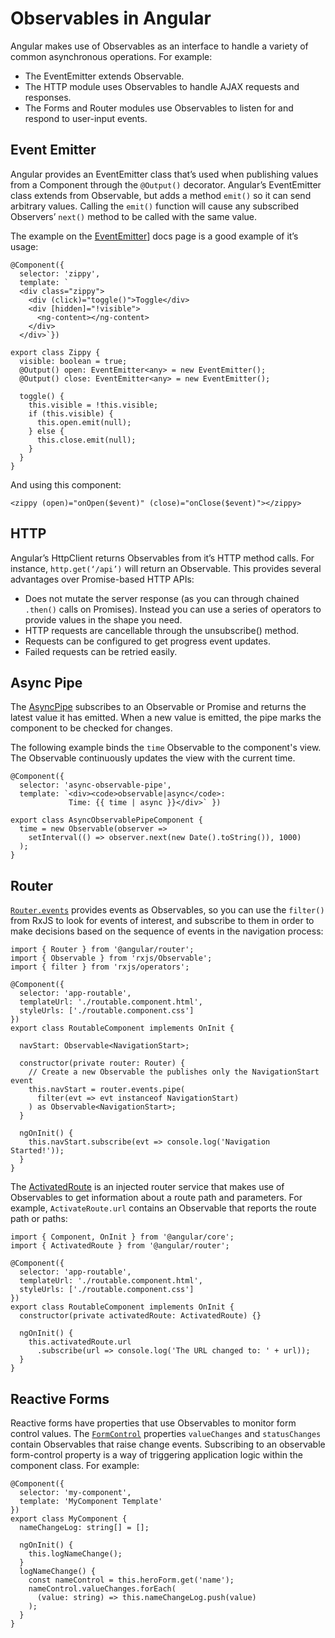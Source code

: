 # Observables in Angular

Angular makes use of Observables as an interface to handle a variety of common asynchronous operations. For example:

* The EventEmitter extends Observable.
* The HTTP module uses Observables to handle AJAX requests and responses.
* The Forms and Router modules use Observables to listen for and respond to user-input events.

## Event Emitter

Angular provides an EventEmitter class that’s used when publishing values from a Component through the `@Output()` decorator. Angular’s EventEmitter class extends from Observable, but adds a method `emit()` so it can send arbitrary values. Calling the `emit()` function will cause any subscribed Observers’ `next()` method to be called with the same value.

The example on the [EventEmitter](https://angular.io/api/core/EventEmitter)] docs page is a good example of it’s usage:

```
@Component({
  selector: 'zippy',
  template: `
  <div class="zippy">
    <div (click)="toggle()">Toggle</div>
    <div [hidden]="!visible">
      <ng-content></ng-content>
    </div>
  </div>`})

export class Zippy {
  visible: boolean = true;
  @Output() open: EventEmitter<any> = new EventEmitter();
  @Output() close: EventEmitter<any> = new EventEmitter();

  toggle() {
    this.visible = !this.visible;
    if (this.visible) {
      this.open.emit(null);
    } else {
      this.close.emit(null);
    }
  }
}
```

And using this component:

`<zippy (open)="onOpen($event)" (close)="onClose($event)"></zippy>`

## HTTP
Angular’s HttpClient returns Observables from it’s HTTP method calls. For instance, `http.get(‘/api’)` will return an Observable. This provides several advantages over Promise-based HTTP APIs:

* Does not mutate the server response (as you can through chained `.then()` calls on Promises). Instead you can use a series of operators to provide values in the shape you need.
* HTTP requests are cancellable through the unsubscribe() method.
* Requests can be configured to get progress event updates.
* Failed requests can be retried easily.

## Async Pipe

The [AsyncPipe](https://angular.io/api/common/AsyncPipe) subscribes to an Observable or Promise and returns the latest value it has emitted. When a new value is emitted, the pipe marks the component to be checked for changes.

The following example binds the `time` Observable to the component's view. The Observable continuously updates the view with the current time.

```
@Component({
  selector: 'async-observable-pipe',
  template: `<div><code>observable|async</code>:
			 Time: {{ time | async }}</div>` })

export class AsyncObservablePipeComponent {
  time = new Observable(observer =>
    setInterval(() => observer.next(new Date().toString()), 1000)
  );
}
```

## Router

[`Router.events`](https://angular.io/api/router/Router#events) provides events as Observables, so you can use the `filter()` from RxJS to look for events of interest, and subscribe to them in order to make decisions based on the sequence of events in the navigation process:

```
import { Router } from '@angular/router';
import { Observable } from 'rxjs/Observable';
import { filter } from 'rxjs/operators';

@Component({
  selector: 'app-routable',
  templateUrl: './routable.component.html',
  styleUrls: ['./routable.component.css']
})
export class RoutableComponent implements OnInit {

  navStart: Observable<NavigationStart>;

  constructor(private router: Router) {
    // Create a new Observable the publishes only the NavigationStart event
    this.navStart = router.events.pipe(
      filter(evt => evt instanceof NavigationStart)
    ) as Observable<NavigationStart>;
  }

  ngOnInit() {
    this.navStart.subscribe(evt => console.log('Navigation Started!'));
  }
}
```

The [ActivatedRoute](https://angular.io/api/router/ActivatedRoute) is an injected router service that makes use of Observables to get information about a route path and parameters. For example, `ActivateRoute.url` contains an Observable that reports the route path or paths:

```
import { Component, OnInit } from '@angular/core';
import { ActivatedRoute } from '@angular/router';

@Component({
  selector: 'app-routable',
  templateUrl: './routable.component.html',
  styleUrls: ['./routable.component.css']
})
export class RoutableComponent implements OnInit {
  constructor(private activatedRoute: ActivatedRoute) {}

  ngOnInit() {
    this.activatedRoute.url
      .subscribe(url => console.log('The URL changed to: ' + url));
  }
}
```

## Reactive Forms

Reactive forms have properties that use Observables to monitor form control values. The [`FormControl`](https://angular.io/api/forms/FormControl) properties `valueChanges` and `statusChanges` contain Observables that raise change events. Subscribing to an observable form-control property is a way of triggering application logic within the component class. For example:

```
@Component({
  selector: 'my-component',
  template: 'MyComponent Template'
})
export class MyComponent {
  nameChangeLog: string[] = [];

  ngOnInit() {
    this.logNameChange();
  }
  logNameChange() {
    const nameControl = this.heroForm.get('name');
    nameControl.valueChanges.forEach(
      (value: string) => this.nameChangeLog.push(value)
    );
  }
}
```
